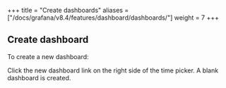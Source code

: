 +++
title = "Create dashboards"
aliases = ["/docs/grafana/v8.4/features/dashboard/dashboards/"]
weight = 7
+++

## Create dashboard

To create a new dashboard:

Click the new dashboard link on the right side of the time picker. A blank dashboard is created.
